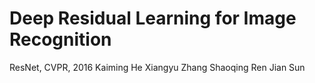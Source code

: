 # Deep Residual Learning for Image Recognition
ResNet, CVPR, 2016
Kaiming He     Xiangyu Zhang     Shaoqing Ren     Jian Sun